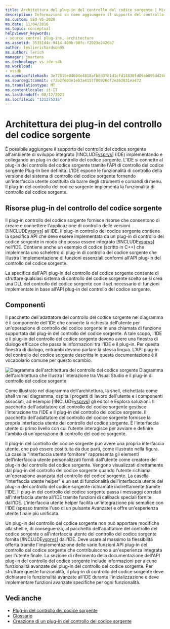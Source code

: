 ```yaml
---
title: Architettura del plug-in del controllo del codice sorgente | Microsoft Docs
description: Informazioni su come aggiungere il supporto del controllo del codice sorgente all Visual Studio IDE implementando e collegando un plug-in del controllo del codice sorgente.
ms.custom: SEO-VS-2020
ms.date: 11/04/2016
ms.topic: conceptual
helpviewer_keywords:
- source control plug-ins, architecture
ms.assetid: 35351d4c-9414-409b-98fc-f2023e2426b7
author: leslierichardson95
ms.author: lerich
manager: jmartens
ms.technology: vs-ide-sdk
ms.workload:
- vssdk
ms.openlocfilehash: 3e77815e04604e4818afb8d3f81d1cfd14830fd89ab095dd24df92fb6e57331f
ms.sourcegitcommit: c72b2f603e1eb3a4157f00926df2e263831ea472
ms.translationtype: MT
ms.contentlocale: it-IT
ms.lasthandoff: 08/12/2021
ms.locfileid: "121275216"
---
```

# <a name="source-control-plug-in-architecture"></a>Architettura dei plug-in del controllo del codice sorgente
È possibile aggiungere il supporto del controllo del codice sorgente all'ambiente di sviluppo integrato [!INCLUDE[vsprvs](../../code-quality/includes/vsprvs_md.md)] (IDE) implementando e collegando un plug-in del controllo del codice sorgente. L'IDE si connette al plug-in del controllo del codice sorgente tramite l'API di controllo del codice sorgente Plug-In ben definita. L'IDE espone le funzionalità di controllo della versione del sistema di controllo del codice sorgente fornendo un'interfaccia utente costituita da barre degli strumenti e comandi di menu. Il plug-in del controllo del codice sorgente implementa la funzionalità di controllo del codice sorgente.

## <a name="source-control-plug-in-resources"></a>Risorse plug-in del controllo del codice sorgente
 Il plug-in controllo del codice sorgente fornisce risorse che consentono di creare e connettere l'applicazione di controllo delle versioni [!INCLUDE[vsprvs](../../code-quality/includes/vsprvs_md.md)] all'IDE. Il plug-in controllo del codice sorgente contiene la specifica API che deve essere implementata da un plug-in di controllo del codice sorgente in modo che possa essere integrato [!INCLUDE[vsprvs](../../code-quality/includes/vsprvs_md.md)] nell'IDE. Contiene anche un esempio di codice (scritto in C++) che implementa uno scheletro di plug-in di controllo del codice sorgente che illustra l'implementazione di funzioni essenziali conformi all'API plug-in del controllo del codice sorgente.

 La specifica dell'API plug-in del controllo del codice sorgente consente di sfruttare qualsiasi sistema di controllo del codice sorgente scelto se si crea una DLL del controllo del codice sorgente con il set necessario di funzioni implementate in base all'API plug-in del controllo del codice sorgente.

## <a name="components"></a>Componenti
 Il pacchetto dell'adattatore del controllo del codice sorgente nel diagramma è il componente dell'IDE che converte la richiesta dell'utente per un'operazione di controllo del codice sorgente in una chiamata di funzione supportata dal plug-in del controllo del codice sorgente. A tale scopo, l'IDE e il plug-in del controllo del codice sorgente devono avere una finestra di dialogo efficace che passa le informazioni tra l'IDE e il plug-in. Per questa finestra di dialogo, entrambi devono parlare la stessa lingua. L'API plug-in del controllo del codice sorgente descritta in questa documentazione è il vocabolario comune per questo scambio.

 ![Diagramma dell'architettura del controllo del codice sorgente](../../extensibility/internals/media/vs_sccsdk_plug_in_arch.gif "vs_sccsdk_plug_in_arch") Diagramma dell'architettura che illustra l'interazione tra Visual Studio e il plug-in di controllo del codice sorgente

 Come illustrato nel diagramma dell'architettura, la shell, etichettata come shell vs nel diagramma, ospita i progetti di lavoro dell'utente e i componenti associati, ad esempio [!INCLUDE[vsprvs](../../code-quality/includes/vsprvs_md.md)] gli editor e Esplora soluzioni. Il pacchetto dell'adattatore del controllo del codice sorgente gestisce l'interazione tra l'IDE e il plug-in del controllo del codice sorgente. Il pacchetto dell'adattatore del controllo del codice sorgente fornisce la propria interfaccia utente del controllo del codice sorgente. È l'interfaccia utente di primo livello con cui l'utente interagisce per avviare e definire l'ambito di un'operazione di controllo del codice sorgente.

 Il plug-in del controllo del codice sorgente può avere una propria interfaccia utente, che può essere costituita da due parti, come illustrato nella figura. La casella "Interfaccia utente fornitore" rappresenta gli elementi dell'interfaccia utente personalizzati forniti dall'utente come creatore del plug-in del controllo del codice sorgente. Vengono visualizzati direttamente dal plug-in del controllo del codice sorgente quando l'utente richiama un'operazione avanzata del controllo del codice sorgente. La casella "Interfaccia utente helper" è un set di funzionalità dell'interfaccia utente del plug-in del controllo del codice sorgente richiamate indirettamente tramite l'IDE. Il plug-in del controllo del codice sorgente passa i messaggi correlati all'interfaccia utente all'IDE tramite funzioni di callback speciali fornite dall'IDE. L'interfaccia utente helper facilita un'integrazione più semplice con  l'IDE (spesso tramite l'uso di un pulsante Avanzate) e offre un'esperienza utente finale più unificata.

 Un plug-in del controllo del codice sorgente non può apportare modifiche alla shell e, di conseguenza, al pacchetto dell'adattatore del controllo del codice sorgente o all'interfaccia utente del controllo del codice sorgente fornita [!INCLUDE[vsprvs](../../code-quality/includes/vsprvs_md.md)] dall'IDE. Deve usare al massimo la flessibilità offerta tramite l'implementazione delle varie funzioni API plug-in del controllo del codice sorgente che contribuiscono a un'esperienza integrata per l'utente finale. La sezione di riferimento della documentazione dell'API plug-in del controllo del codice sorgente include informazioni per alcune funzionalità avanzate del plug-in del controllo del codice sorgente. Per sfruttare queste funzionalità, il plug-in di controllo del codice sorgente deve dichiarare le funzionalità avanzate all'IDE durante l'inizializzazione e deve implementare funzioni avanzate specifiche per ogni funzionalità.

## <a name="see-also"></a>Vedi anche
- [Plug-in del controllo del codice sorgente](../../extensibility/source-control-plug-ins.md)
- [Glossario](../../extensibility/source-control-plug-in-glossary.md)
- [Creazione di un plug-in del controllo del codice sorgente](../../extensibility/internals/creating-a-source-control-plug-in.md)
